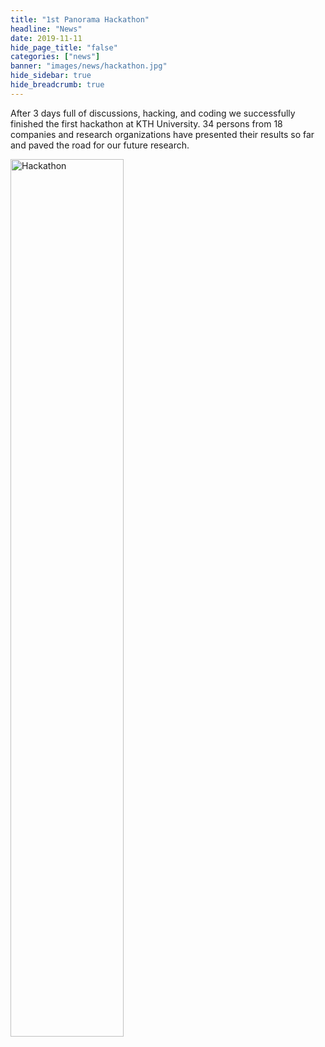 ```yaml
---
title: "1st Panorama Hackathon"
headline: "News"
date: 2019-11-11
hide_page_title: "false"
categories: ["news"]
banner: "images/news/hackathon.jpg"
hide_sidebar: true
hide_breadcrumb: true
---
```


After 3 days full of discussions, hacking, and coding we successfully finished the first hackathon at KTH University. 34 persons from 18 companies and research organizations have presented their results so far and paved the road for our future research.

<img src="/images/news/hackathon.jpg" width="60%" alt="Hackathon"/>


